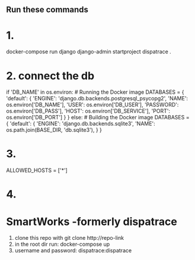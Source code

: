 ## Run these commands

# 1.
docker-compose run django django-admin startproject dispatrace .

# 2. connect the db
if 'DB_NAME' in os.environ:
    # Running the Docker image
    DATABASES = {
        'default': {
            'ENGINE': 'django.db.backends.postgresql_psycopg2',
            'NAME': os.environ['DB_NAME'],
            'USER': os.environ['DB_USER'],
            'PASSWORD': os.environ['DB_PASS'],
            'HOST': os.environ['DB_SERVICE'],
            'PORT': os.environ['DB_PORT']
        }
    }
else:
    # Building the Docker image
    DATABASES = {
        'default': {
            'ENGINE': 'django.db.backends.sqlite3',
            'NAME': os.path.join(BASE_DIR, 'db.sqlite3'),
        }
    }

# 3.
ALLOWED_HOSTS = ['*']

# 4.
# SmartWorks -formerly dispatrace

1. clone this repo with git clone http://repo-link
2. in the root dir run: docker-compose up
3. username and password: dispatrace:dispatrace